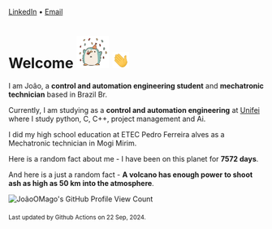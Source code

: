 [LinkedIn](https://www.linkedin.com/in/joão-pedro-gozzoli-b95641301/) &bull;
[Email](joaopedrogozzoli@gmail.com)

# Welcome <img src="happy.gif" height="64px" /> <img src="wave.gif" height="32px" />

I am João, a  **control and automation engineering student** and **mechatronic technician** based in Brazil Br.

Currently, I am studying as a **control and automation engineering** at [Unifei](https://unifei.edu.br) where I study python, C, C++, project management and Ai.

I did my high school education at ETEC Pedro Ferreira alves as a Mechatronic technician in Mogi Mirim.

Here is a random fact about me - I have been on this planet for **7572 days**.

And here is a just a random fact -  **A volcano has enough power to shoot ash as high as 50 km into the atmosphere**.

![JoãoOMago's GitHub Profile View Count](https://komarev.com/ghpvc/?username=JoaoOMago)

<sub>Last updated by Github Actions on 22 Sep, 2024.</sub>
